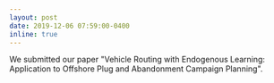 ```yaml
---
layout: post
date: 2019-12-06 07:59:00-0400
inline: true
---
```


We submitted our paper "Vehicle Routing with Endogenous Learning: Application to Offshore Plug and Abandonment Campaign Planning".